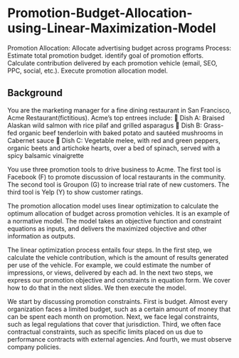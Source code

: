 # Promotion-Budget-Allocation-using-Linear-Maximization-Model

Promotion Allocation: Allocate advertising budget across programs
Process: Estimate total promotion budget. identify goal of promotion efforts. Calculate
contribution delivered by each promotion vehicle (email, SEO, PPC, social, etc.). Execute
promotion allocation model. 

## Background 

You are the marketing manager for a fine dining restaurant in San Francisco, Acme Restaurant(fictitious). Acme’s top entrees include:
 Dish A: Braised Alaskan wild salmon with rice pilaf and grilled asparagus
 Dish B: Grass-fed organic beef tenderloin with baked potato and sautéed mushrooms in Cabernet sauce
 Dish C: Vegetable melee, with red and green peppers, organic beets and artichoke hearts, over a bed of spinach, served with a spicy balsamic vinaigrette

You use three promotion tools to drive business to Acme. The first tool is Facebook (F) to promote discussion of local restaurants in the community. The second tool is Groupon (G) to increase trial rate of new customers. The third tool is Yelp (Y) to show customer ratings.

The promotion allocation model uses linear optimization to calculate the optimum allocation of budget across promotion vehicles. It is an example of a normative model. The model takes an objective function and constraint equations as inputs, and delivers the maximized objective and other information as outputs.

The linear optimization process entails four steps. In the first step, we calculate the vehicle contribution, which is the amount of results generated per use of the vehicle. For example, we could estimate the number of impressions, or views, delivered by each ad. In the next two steps, we express our promotion objective and constraints in equation form. We cover how to do that in the next slides. We then execute the model.

We start by discussing promotion constraints. First is budget. Almost every organization faces a limited budget, such as a certain amount of money that can be spent each month on promotion. Next, we face legal constraints, such as legal regulations that cover that jurisdiction. Third, we often face contractual constraints, such as specific limits placed on us due to performance contracts with external agencies. And fourth, we must observe company policies.



